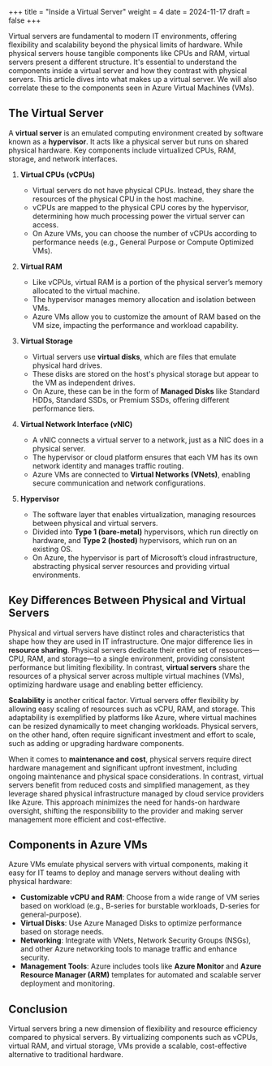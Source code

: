 +++
title = "Inside a Virtual Server"
weight = 4
date = 2024-11-17
draft = false
+++

<!-- # Inside a Virtual Server? -->

Virtual servers are fundamental to modern IT environments, offering flexibility and scalability beyond the physical limits of hardware. While physical servers house tangible components like CPUs and RAM, virtual servers present a different structure. It's essential to understand the components inside a virtual server and how they contrast with physical servers. This article dives into what makes up a virtual server. We will also correlate these to the components seen in Azure Virtual Machines (VMs).

## The Virtual Server

A **virtual server** is an emulated computing environment created by software known as a **hypervisor**. It acts like a physical server but runs on shared physical hardware. Key components include virtualized CPUs, RAM, storage, and network interfaces.

1. **Virtual CPUs (vCPUs)**
   - Virtual servers do not have physical CPUs. Instead, they share the resources of the physical CPU in the host machine.
   - vCPUs are mapped to the physical CPU cores by the hypervisor, determining how much processing power the virtual server can access.
   - On Azure VMs, you can choose the number of vCPUs according to performance needs (e.g., General Purpose or Compute Optimized VMs).

2. **Virtual RAM**
   - Like vCPUs, virtual RAM is a portion of the physical server’s memory allocated to the virtual machine.
   - The hypervisor manages memory allocation and isolation between VMs.
   - Azure VMs allow you to customize the amount of RAM based on the VM size, impacting the performance and workload capability.

3. **Virtual Storage**
   - Virtual servers use **virtual disks**, which are files that emulate physical hard drives.
   - These disks are stored on the host's physical storage but appear to the VM as independent drives.
   - On Azure, these can be in the form of **Managed Disks** like Standard HDDs, Standard SSDs, or Premium SSDs, offering different performance tiers.

4. **Virtual Network Interface (vNIC)**
   - A vNIC connects a virtual server to a network, just as a NIC does in a physical server.
   - The hypervisor or cloud platform ensures that each VM has its own network identity and manages traffic routing.
   - Azure VMs are connected to **Virtual Networks (VNets)**, enabling secure communication and network configurations.

5. **Hypervisor**
   - The software layer that enables virtualization, managing resources between physical and virtual servers.
   - Divided into **Type 1 (bare-metal)** hypervisors, which run directly on hardware, and **Type 2 (hosted)** hypervisors, which run on an existing OS.
   - On Azure, the hypervisor is part of Microsoft’s cloud infrastructure, abstracting physical server resources and providing virtual environments.

## Key Differences Between Physical and Virtual Servers

Physical and virtual servers have distinct roles and characteristics that shape how they are used in IT infrastructure. One major difference lies in **resource sharing**. Physical servers dedicate their entire set of resources—CPU, RAM, and storage—to a single environment, providing consistent performance but limiting flexibility. In contrast, **virtual servers** share the resources of a physical server across multiple virtual machines (VMs), optimizing hardware usage and enabling better efficiency.

**Scalability** is another critical factor. Virtual servers offer flexibility by allowing easy scaling of resources such as vCPU, RAM, and storage. This adaptability is exemplified by platforms like Azure, where virtual machines can be resized dynamically to meet changing workloads. Physical servers, on the other hand, often require significant investment and effort to scale, such as adding or upgrading hardware components.

When it comes to **maintenance and cost**, physical servers require direct hardware management and significant upfront investment, including ongoing maintenance and physical space considerations. In contrast, virtual servers benefit from reduced costs and simplified management, as they leverage shared physical infrastructure managed by cloud service providers like Azure. This approach minimizes the need for hands-on hardware oversight, shifting the responsibility to the provider and making server management more efficient and cost-effective.

## Components in Azure VMs

Azure VMs emulate physical servers with virtual components, making it easy for IT teams to deploy and manage servers without dealing with physical hardware:

- **Customizable vCPU and RAM**: Choose from a wide range of VM series based on workload (e.g., B-series for burstable workloads, D-series for general-purpose).
- **Virtual Disks**: Use Azure Managed Disks to optimize performance based on storage needs.
- **Networking**: Integrate with VNets, Network Security Groups (NSGs), and other Azure networking tools to manage traffic and enhance security.
- **Management Tools**: Azure includes tools like **Azure Monitor** and **Azure Resource Manager (ARM)** templates for automated and scalable server deployment and monitoring.

## Conclusion

Virtual servers bring a new dimension of flexibility and resource efficiency compared to physical servers. By virtualizing components such as vCPUs, virtual RAM, and virtual storage, VMs provide a scalable, cost-effective alternative to traditional hardware.